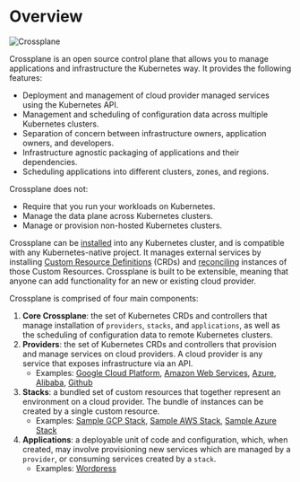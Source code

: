 # Overview

![Crossplane](media/banner.png)

Crossplane is an open source control plane that allows you to manage
applications and infrastructure the Kubernetes way. It provides the following
features:

- Deployment and management of cloud provider managed services using the
  Kubernetes API.
- Management and scheduling of configuration data across multiple Kubernetes
  clusters.
- Separation of concern between infrastructure owners, application owners, and
  developers.
- Infrastructure agnostic packaging of applications and their dependencies.
- Scheduling applications into different clusters, zones, and regions.

Crossplane does not:

- Require that you run your workloads on Kubernetes.
- Manage the data plane across Kubernetes clusters.
- Manage or provision non-hosted Kubernetes clusters.

Crossplane can be [installed] into any Kubernetes cluster, and is compatible
with any Kubernetes-native project. It manages external services by installing
[Custom Resource Definitions] (CRDs) and [reconciling] instances of those Custom
Resources. Crossplane is built to be extensible, meaning that anyone can add
functionality for an new or existing cloud provider.

Crossplane is comprised of four main components:

1. **Core Crossplane**: the set of Kubernetes CRDs and controllers that manage
   installation of `providers`, `stacks`, and `applications`, as well as the
   scheduling of configuration data to remote Kubernetes clusters.
2. **Providers**: the set of Kubernetes CRDs and controllers that provision and
   manage services on cloud providers. A cloud provider is any service that
   exposes infrastructure via an API.
    - Examples: [Google Cloud Platform], [Amazon Web Services], [Azure],
      [Alibaba], [Github]
3. **Stacks**: a bundled set of custom resources that together represent an
   environment on a cloud provider. The bundle of instances can be created by a
   single custom resource.
   - Examples: [Sample GCP Stack], [Sample AWS Stack], [Sample Azure Stack]
4. **Applications**: a deployable unit of code and configuration, which, when
   created, may involve provisioning new services which are managed by a
   `provider`, or consuming services created by a `stack`.
    - Examples: [Wordpress]

<!-- Named Links -->

[installed]: getting-started/install.md
[Custom Resource Definitions]: https://kubernetes.io/docs/concepts/extend-kubernetes/api-extension/custom-resources/
[reconciling]: https://kubernetes.io/docs/concepts/architecture/controller/
[Google Cloud Platform]: https://github.com/crossplane/provider-gcp
[Amazon Web Services]: https://github.com/crossplane/provider-aws
[Azure]: https://github.com/crossplane/provider-azure
[Alibaba]: https://github.com/crossplane/provider-alibaba
[Github]: https://github.com/crossplane/provider-github
[Sample GCP Stack]: https://github.com/crossplane/stack-gcp-sample
[Sample AWS Stack]: https://github.com/crossplane/stack-aws-sample
[Sample Azure Stack]: https://github.com/crossplane/stack-azure-sample
[Wordpress]: https://github.com/crossplane/app-wordpress

